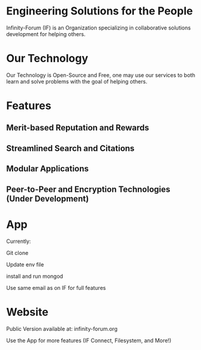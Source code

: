 # Engineering Solutions for the People

Infinity-Forum (IF) is an Organization specializing in collaborative solutions development for helping others.

# Our Technology

Our Technology is Open-Source and Free, one may use our services to both learn and solve problems with the goal of helping others.

# Features

## Merit-based Reputation and Rewards
## Streamlined Search and Citations
## Modular Applications
## Peer-to-Peer and Encryption Technologies (Under Development)

# App

Currently:

Git clone

Update env file

install and run mongod

Use same email as on IF for full features

# Website

Public Version available at:
infinity-forum.org

Use the App for more features
(IF Connect, Filesystem, and More!)
